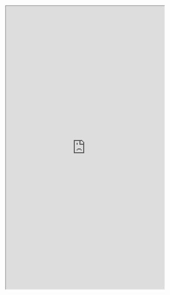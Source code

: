 #

<iframe src="https://storybook.hedhog.com/iframe.html?id=views-treeview--docs" width="100%" height="900px" />
